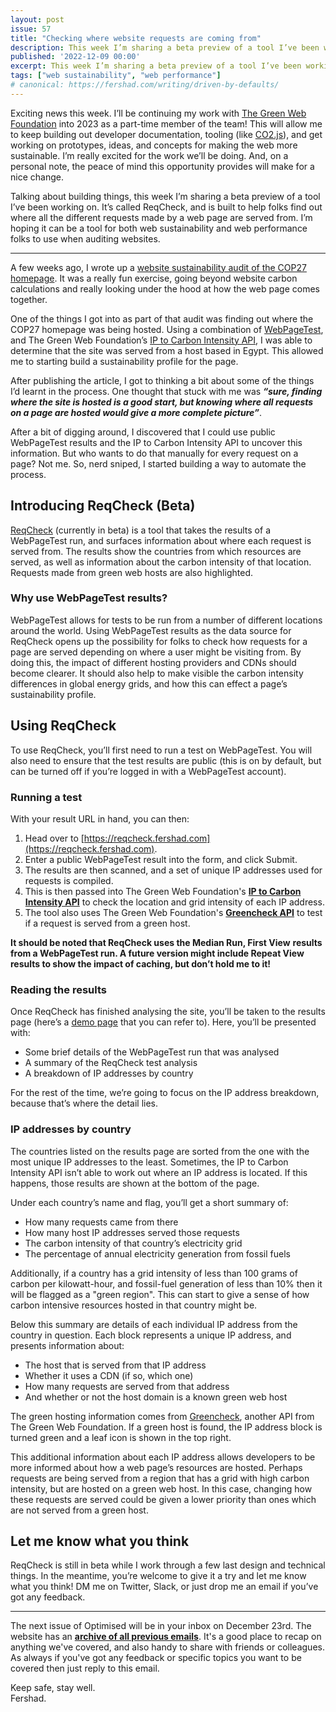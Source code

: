 ```yaml
---
layout: post
issue: 57
title: "Checking where website requests are coming from"
description: This week I’m sharing a beta preview of a tool I’ve been working on. It’s called ReqCheck, and is built to help folks find out where all the different requests made by a web page are served from. I’m hoping it can be a tool for both web sustainability and web performance folks to use when auditing websites.
published: '2022-12-09 00:00'
excerpt: This week I’m sharing a beta preview of a tool I’ve been working on. It’s called ReqCheck, and is built to help folks find out where all the different requests made by a web page are served from. I’m hoping it can be a tool for both web sustainability and web performance folks to use when auditing websites.
tags: ["web sustainability", "web performance"]
# canonical: https://fershad.com/writing/driven-by-defaults/
---
```


Exciting news this week. I’ll be continuing my work with [The Green Web Foundation](https://www.thegreenwebfoundation.org/) into 2023 as a part-time member of the team! This will allow me to keep building out developer documentation, tooling (like [CO2.js](https://github.com/thegreenwebfoundation/co2.js)), and get working on prototypes, ideas, and concepts for making the web more sustainable. I’m really excited for the work we’ll be doing. And, on a personal note, the peace of mind this opportunity provides will make for a nice change.

Talking about building things, this week I’m sharing a beta preview of a tool I’ve been working on. It’s called ReqCheck, and is built to help folks find out where all the different requests made by a web page are served from. I’m hoping it can be a tool for both web sustainability and web performance folks to use when auditing websites.

<!-- # Checking where website requests are coming from -->
***

A few weeks ago, I wrote up a [website sustainability audit of the COP27 homepage](https://fershad.com/writing/cop27-egypt-a-webpage-sustainability-review/). It was a really fun exercise, going beyond website carbon calculations and really looking under the hood at how the web page comes together.

One of the things I got into as part of that audit was finding out where the COP27 homepage was being hosted. Using a combination of [WebPageTest](https://webpagetest.org/), and The Green Web Foundation’s [IP to Carbon Intensity API](https://developers.thegreenwebfoundation.org/api/ip-to-co2/overview/), I was able to determine that the site was served from a host based in Egypt. This allowed me to starting build a sustainability profile for the page.

After publishing the article, I got to thinking a bit about some of the things I’d learnt in the process. One thought that stuck with me was ***************“sure, finding where the site is hosted is a good start, but knowing where all requests on a page are hosted would give a more complete picture”***************.

After a bit of digging around, I discovered that I could use public WebPageTest results and the IP to Carbon Intensity API to uncover this information. But who wants to do that manually for every request on a page? Not me. So, nerd sniped, I started building a way to automate the process.

## Introducing ReqCheck (Beta)

[ReqCheck](https://reqcheck.fershad.com/) (currently in beta) is a tool that takes the results of a WebPageTest run, and surfaces information about where each request is served from. The results show the countries from which resources are served, as well as information about the carbon intensity of that location. Requests made from green web hosts are also highlighted.

### Why use WebPageTest results?

WebPageTest allows for tests to be run from a number of different locations around the world. Using WebPageTest results as the data source for ReqCheck opens up the possibility for folks to check how requests for a page are served depending on where a user might be visiting from. By doing this, the impact of different hosting providers and CDNs should become clearer. It should also help to make visible the carbon intensity differences in global energy grids, and how this can effect a page’s sustainability profile.

## Using ReqCheck

To use ReqCheck, you’ll first need to run a test on WebPageTest. You will also need to ensure that the test results are public (this is on by default, but can be turned off if you’re logged in with a WebPageTest account).

### Running a test

With your result URL in hand, you can then:

1. Head over to [https://reqcheck.fershad.com](https://reqcheck.fershad.com).
2. Enter a public WebPageTest result into the form, and click Submit.
3. The results are then scanned, and a set of unique IP addresses used for requests is compiled.
4. This is then passed into The Green Web Foundation's **[IP to Carbon Intensity API](https://developers.thegreenwebfoundation.org/api/ip-to-co2/overview/)** to check the location and grid intensity of each IP address.
5. The tool also uses The Green Web Foundation's **[Greencheck API](https://developers.thegreenwebfoundation.org/api/greencheck/v3/check-single-domain/)** to test if a request is served from a green host.

**************It should be noted that ReqCheck uses the Median Run, First View************** **************results from a WebPageTest run. A future version might include Repeat View results to show the impact of caching, but don’t hold me to it!**************

### Reading the results

Once ReqCheck has finished analysing the site, you’ll be taken to the results page (here’s a [demo page](https://reqcheck.fershad.com/results/221027_AiDcFE_7H6) that you can refer to). Here, you’ll be presented with:

- Some brief details of the WebPageTest run that was analysed
- A summary of the ReqCheck test analysis
- A breakdown of IP addresses by country

For the rest of the time, we’re going to focus on the IP address breakdown, because that’s where the detail lies.

### IP addresses by country

The countries listed on the results page are sorted from the one with the most unique IP addresses to the least. Sometimes, the IP to Carbon Intensity API isn’t able to work out where an IP address is located. If this happens, those results are shown at the bottom of the page.

Under each country’s name and flag, you’ll get a short summary of:

- How many requests came from there
- How many host IP addresses served those requests
- The carbon intensity of that country’s electricity grid
- The percentage of annual electricity generation from fossil fuels

Additionally, if a country has a grid intensity of less than 100 grams of carbon per kilowatt-hour, and fossil-fuel generation of less than 10% then it will be flagged as a "green region". This can start to give a sense of how carbon intensive resources hosted in that country might be.

Below this summary are details of each individual IP address from the country in question. Each block represents a unique IP address, and presents information about:

- The host that is served from that IP address
- Whether it uses a CDN (if so, which one)
- How many requests are served from that address
- And whether or not the host domain is a known green web host

The green hosting information comes from [Greencheck](https://developers.thegreenwebfoundation.org/api/greencheck/v3/check-single-domain/), another API from The Green Web Foundation. If a green host is found, the IP address block is turned green and a leaf icon is shown in the top right.

This additional information about each IP address allows developers to be more informed about how a web page’s resources are hosted. Perhaps requests are being served from a region that has a grid with high carbon intensity, but are hosted on a green web host. In this case, changing how these requests are served could be given a lower priority than ones which are not served from a green host.

## Let me know what you think

ReqCheck is still in beta while I work through a few last design and technical things. In the meantime, you’re welcome to give it a try and let me know what you think! DM me on Twitter, Slack, or just drop me an email if you’ve got any feedback.

***

The next issue of Optimised will be in your inbox on December 23rd. The website has an **[archive of all previous emails](https://optimised.email/)**. It's a good place to recap on anything we've covered, and also handy to share with friends or colleagues. As always if you've got any feedback or specific topics you want to be covered then just reply to this email.

Keep safe, stay well.  
Fershad.
